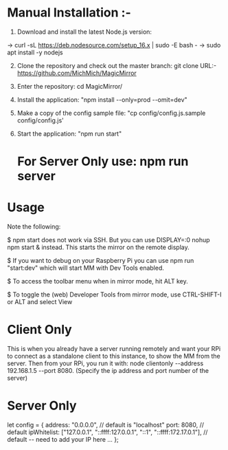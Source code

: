 # Manual Installation :- 

1. Download and install the latest Node.js version:
  
  -> curl -sL https://deb.nodesource.com/setup_16.x | sudo -E bash -
  -> sudo apt install -y nodejs

2. Clone the repository and check out the master branch: git clone
   URL:-   https://github.com/MichMich/MagicMirror

3. Enter the repository: cd MagicMirror/

4. Install the application: "npm install --only=prod --omit=dev"

5. Make a copy of the config sample file: "cp config/config.js.sample config/config.js'

6. Start the application: "npm run start"

   # For Server Only use: npm run server


# Usage

Note the following: 


$  npm start does not work via SSH. But you can use DISPLAY=:0  nohup npm start & instead.
       This starts the mirror on the remote display.

$ If you want to debug on your Raspberry Pi you can use npm run  "start:dev"  which will start MM with Dev Tools enabled.

$ To access the toolbar menu when in mirror mode, hit ALT key.

$ To toggle the (web) Developer Tools from mirror mode, use CTRL-SHIFT-I or ALT and select View

# Client Only

This is when you already have a server running remotely and want your RPi to connect as a standalone client to this instance, to show the MM from the server. Then from your RPi, you run it with: node clientonly --address 192.168.1.5 --port 8080. 
 (Specify the ip address and port number of the server)


 # Server Only 

 let config = {
	address: "0.0.0.0",	// default is "localhost"
	port: 8080,		// default
	ipWhitelist: ["127.0.0.1", "::ffff:127.0.0.1", "::1", "::ffff:172.17.0.1"], // default -- need to add your IP here
	...
};

